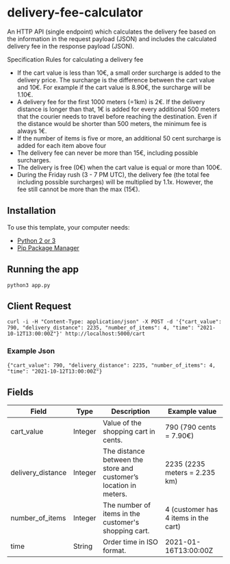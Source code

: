 # delivery-fee-calculator
An HTTP API (single endpoint) which calculates the delivery fee based on the information in the request payload (JSON) and includes the calculated delivery fee in the response payload (JSON).

Specification
Rules for calculating a delivery fee

- If the cart value is less than 10€, a small order surcharge is added to the delivery price. The surcharge is the difference between the cart value and 10€. For example if the cart value is 8.90€, the surcharge will be 1.10€.
- A delivery fee for the first 1000 meters (=1km) is 2€. If the delivery distance is longer than that, 1€ is added for every additional 500 meters that the courier needs to travel before reaching the destination. Even if the distance would be shorter than 500 meters, the minimum fee is always 1€.
- If the number of items is five or more, an additional 50 cent surcharge is added for each item above four
- The delivery fee can never be more than 15€, including possible surcharges.
- The delivery is free (0€) when the cart value is equal or more than 100€.
- During the Friday rush (3 - 7 PM UTC), the delivery fee (the total fee including possible surcharges) will be multiplied by 1.1x. However, the fee still cannot be more than the max (15€).

## Installation
To use this template, your computer needs:

- [Python 2 or 3](https://python.org)
- [Pip Package Manager](https://pypi.python.org/pypi)

## Running the app

    python3 app.py
    
## Client Request

    curl -i -H "Content-Type: application/json" -X POST -d '{"cart_value": 790, "delivery_distance": 2235, "number_of_items": 4, "time": "2021-10-12T13:00:00Z"}' http://localhost:5000/cart
    
### Example Json

    {"cart_value": 790, "delivery_distance": 2235, "number_of_items": 4, "time": "2021-10-12T13:00:00Z"}
    
## Fields

Field | Type | Description | Example value
--- | --- | --- | --- |
cart_value | Integer | Value of the shopping cart in cents. | 790 (790 cents = 7.90€)
delivery_distance | Integer | The distance between the store and customer’s location in meters. | 2235 (2235 meters = 2.235 km)
number_of_items | Integer | The number of items in the customer's shopping cart. | 4 (customer has 4 items in the cart)
time | String | Order time in ISO format. | 2021-01-16T13:00:00Z
